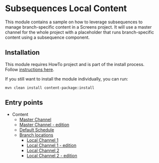 Subsequences Local Content
==========================

This module contains a sample on how to leverage subsequences to manage branch-specific content in a Screens project.
It will use a master channel for the whole project with a placeholder that runs branch-specific content using a subsequence component.

Installation
------------

This module requires HowTo project and is part of the install process. Follow [instructions here](../../README.md).

If you still want to install the module individually, you can run:

```
mvn clean install content-package:install
```

Entry points
------------

+ Content
    + [Master Channel](http://localhost:4502/screens.html/content/screens/screens-howto/channels/local-content-subsequence/master)
    + [Master Channel - edition](http://localhost:4502/editor.html/content/screens/screens-howto/channels/local-content-subsequence/master.html)
    + [Default Schedule](http://localhost:4502/screens/dashboard/schedule.html/content/screens/screens-howto/schedules/local-content--default-schedule)
    + [Branch locations](http://localhost:4502/screens.html/content/screens/screens-howto/locations/local-content-subsequence)
        + [Local Channel 1](http://localhost:4502/screens.html/content/screens/screens-howto/locations/local-content-subsequence/branch-office-1/local)
        + [Local Channel 1 - edition](http://localhost:4502/editor.html/content/screens/screens-howto/locations/local-content-subsequence/branch-office-1/local.html)
        + [Local Channel 2](http://localhost:4502/screens.html/content/screens/screens-howto/locations/local-content-subsequence/branch-office-2/local)
        + [Local Channel 2 - edition](http://localhost:4502/editor.html/content/screens/screens-howto/locations/local-content-subsequence/branch-office-2/local.html)
